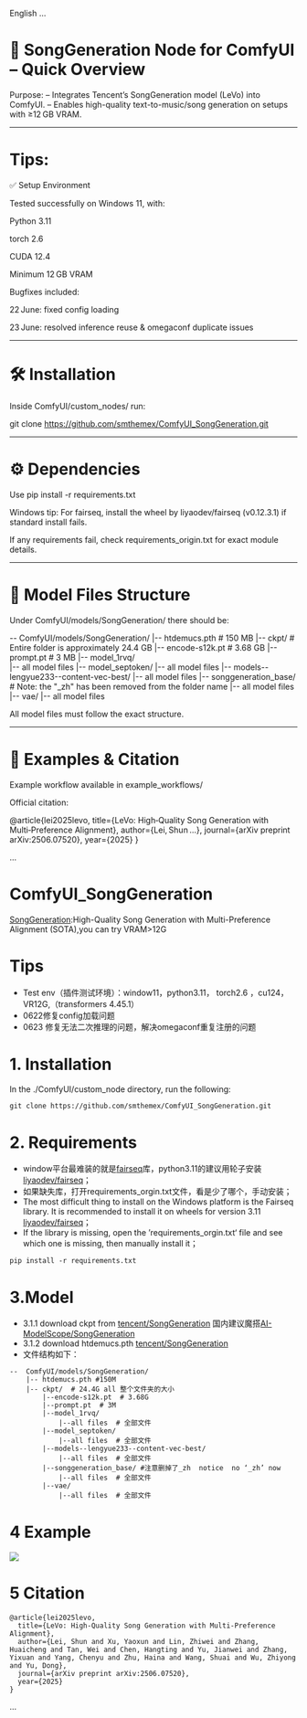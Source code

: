 English 
...

# 🎵 SongGeneration Node for ComfyUI – Quick Overview

Purpose:
– Integrates Tencent’s SongGeneration model (LeVo) into ComfyUI.
– Enables high-quality text-to-music/song generation on setups with ≥12 GB VRAM.


---
# Tips:
 ✅ Setup Environment

Tested successfully on Windows 11, with:

Python 3.11

torch 2.6

CUDA 12.4

Minimum 12 GB VRAM


Bugfixes included:

22 June: fixed config loading

23 June: resolved inference reuse & omegaconf duplicate issues




---

# 🛠 Installation

Inside ComfyUI/custom_nodes/ run:

git clone https://github.com/smthemex/ComfyUI_SongGeneration.git


---

# ⚙️ Dependencies

Use pip install -r requirements.txt

Windows tip: For fairseq, install the wheel by liyaodev/fairseq (v0.12.3.1) if standard install fails.

If any requirements fail, check requirements_origin.txt for exact module details.



---

# 📂 Model Files Structure

Under ComfyUI/models/SongGeneration/ there should be:

--  ComfyUI/models/SongGeneration/
    |-- htdemucs.pth                    # 150 MB
    |-- ckpt/                           # Entire folder is approximately 24.4 GB
        |-- encode-s12k.pt             # 3.68 GB
        |-- prompt.pt                  # 3 MB
        |-- model_1rvq/  
            |-- all model files
        |-- model_septoken/
            |-- all model files
        |-- models--lengyue233--content-vec-best/
            |-- all model files
        |-- songgeneration_base/       # Note: the "_zh" has been removed from the folder name
            |-- all model files
        |-- vae/
            |-- all model files




All model files must follow the exact structure.


---

# 🧪 Examples & Citation

Example workflow available in example_workflows/

Official citation:


@article{lei2025levo,
  title={LeVo: High‑Quality Song Generation with Multi‑Preference Alignment},
  author={Lei, Shun …},
  journal={arXiv preprint arXiv:2506.07520},
  year={2025}
}

...

# ComfyUI_SongGeneration
 [SongGeneration](https://github.com/tencent-ailab/SongGeneration):High-Quality Song Generation with Multi-Preference Alignment (SOTA),you can try VRAM>12G

# Tips 
* Test env（插件测试环境）：window11，python3.11， torch2.6 ，cu124， VR12G,（transformers 4.45.1）
* 0622修复config加载问题
* 0623 修复无法二次推理的问题，解决omegaconf重复注册的问题

# 1. Installation

In the ./ComfyUI/custom_node directory, run the following:   
```
git clone https://github.com/smthemex/ComfyUI_SongGeneration.git
```

# 2. Requirements  
* window平台最难装的就是[fairseq](https://github.com/facebookresearch/fairseq)库，python3.11的建议用轮子安装[liyaodev/fairseq](https://github.com/liyaodev/fairseq/releases/tag/v0.12.3.1)；
* 如果缺失库，打开requirements_orgin.txt文件，看是少了哪个，手动安装；
* The most difficult thing to install on the Windows platform is the Fairseq library. It is recommended to install it on wheels for version 3.11 [liyaodev/fairseq](https://github.com/liyaodev/fairseq/releases/tag/v0.12.3.1)；
* If the library is missing, open the ’requirements_orgin.txt‘ file and see which one is missing, then manually install it；  

```
pip install -r requirements.txt
```

# 3.Model
* 3.1.1 download  ckpt  from [tencent/SongGeneration](https://huggingface.co/tencent/SongGeneration/tree/main)   国内建议魔搭[AI-ModelScope/SongGeneration](https://www.modelscope.cn/models/AI-ModelScope/SongGeneration/files)  
* 3.1.2 download htdemucs.pth [tencent/SongGeneration](https://huggingface.co/tencent/SongGeneration/tree/main/third_party/demucs/ckpt)
* 文件结构如下：
```
--  ComfyUI/models/SongGeneration/
    |-- htdemucs.pth #150M
    |-- ckpt/  # 24.4G all 整个文件夹的大小
        |--encode-s12k.pt  # 3.68G
        |--prompt.pt  # 3M
        |--model_1rvq/  
            |--all files  # 全部文件 
        |--model_septoken/
            |--all files  # 全部文件
        |--models--lengyue233--content-vec-best/
            |--all files  # 全部文件
        |--songgeneration_base/ #注意删掉了_zh  notice  no ‘_zh’ now
            |--all files  # 全部文件
        |--vae/
            |--all files  # 全部文件
```
# 4 Example
![](https://github.com/smthemex/ComfyUI_SongGeneration/blob/main/example_workflows/example1.png)

# 5 Citation
```
@article{lei2025levo,
  title={LeVo: High-Quality Song Generation with Multi-Preference Alignment},
  author={Lei, Shun and Xu, Yaoxun and Lin, Zhiwei and Zhang, Huaicheng and Tan, Wei and Chen, Hangting and Yu, Jianwei and Zhang, Yixuan and Yang, Chenyu and Zhu, Haina and Wang, Shuai and Wu, Zhiyong and Yu, Dong},
  journal={arXiv preprint arXiv:2506.07520},
  year={2025}
}
```
...


